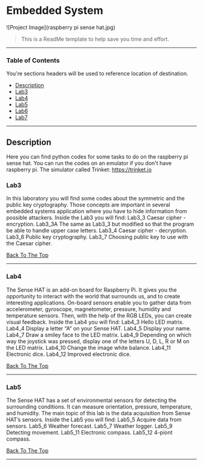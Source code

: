 # Embedded System

![Project Image](raspberry pi sense hat.jpg)

> This is a ReadMe template to help save you time and effort.
---

### Table of Contents
You're sections headers will be used to reference location of destination.

- [Description](#description)
- [Lab3](#Lab3)
- [Lab4](#Lab4)
- [Lab5](#Lab5)
- [Lab6](#Lab6)
- [Lab7](#Lab7)

---

## Description

Here you can find python codes for some tasks to do on the raspberry pi sense hat. 
You can run the codes on an emulator if you don't have raspberry pi.
The simulator called Trinket: https://trinket.io 

### Lab3
In this laboratory you will find some codes about the symmetric and the public
key cryptography. Those concepts are important in several embedded systems application
where you have to hide information from possible attackers.
Inside the Lab3 you will find:
Lab3_3 Caesar cipher - encryption.
Lab3_3A The same as Lab3_3 but modified so that the program be able to handle upper case letters.
Lab3_4 Caesar cipher - decryption.
Lab3_6 Public key cryptography.
Lab3_7 Choosing public key to use with the Caesar cipher.



[Back To The Top](#Embedded-System)

---

### Lab4
The Sense HAT is an add-on board for Raspberry Pi. It gives you the opportunity to interact
with the world that surrounds us, and to create interesting applications. On-board sensors
enable you to gather data from accelerometer, gyroscope, magnetometer, pressure, humidity
and temperature sensors. Then, with the help of the RGB LEDs, you can create visual feedback.
Inside the Lab4 you will find:
Lab4_3 Hello LED matrix.
Lab4_4 Display a letter “A” on your Sense HAT.
Lab4_5 Display your name.
Lab4_7 Draw a smiley face to the LED matrix.
Lab4_9 Depending on which way the joystick was pressed, display one of the letters U, D, L, R or M
on the LED matrix.
Lab4_10 Change the image white balance.
Lab4_11 Electronic dice.
Lab4_12 Improved electronic dice.



[Back To The Top](#Embedded-System)

---

### Lab5
The Sense HAT has a set of environmental sensors for detecting the surrounding conditions.
It can measure orientation, pressure, temperature, and humidity. The main topic of this lab is
the data acquisition from Sense HAT’s sensors.
Inside the Lab5 you will find:
Lab5_5 Acquire data from sensors.
Lab5_6 Weather forecast.
Lab5_7 Weather logger.
Lab5_9 Detecting movement.
Lab5_11 Electronic compass.
Lab5_12 4-piont compass.



[Back To The Top](#Embedded-System)

---
